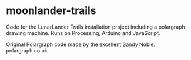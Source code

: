 moonlander-trails
=================

Code for the LunarLander Trails installation project including a polargraph drawing machine. Runs on Processing, Arduino and JavaScript. 

Original Polargraph code made by the excellent Sandy Noble. polargraph.co.uk